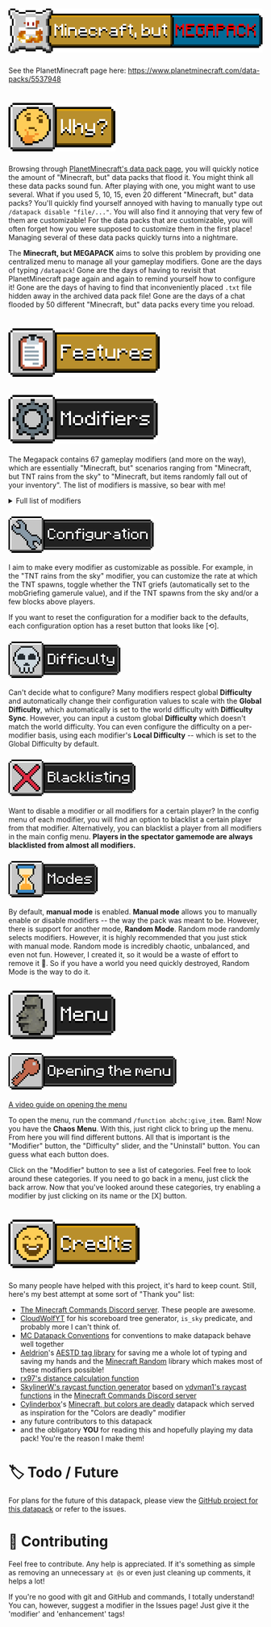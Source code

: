 # ![Minecraft, but MEGAPACK](./assets/title.png)
See the PlanetMinecraft page here: https://www.planetminecraft.com/data-packs/5537948


# ![🤔 Why?](./assets/why.png)
Browsing through [PlanetMinecraft's data pack page](https://www.planetminecraft.com/data-packs/), you will quickly notice the amount of "Minecraft, but" data packs that flood it. You might think all these data packs sound fun. After playing with one, you might want to use several. What if you used 5, 10, 15, even 20 different "Minecraft, but" data packs? You'll quickly find yourself annoyed with having to manually type out `/datapack disable "file/..."`. You will also find it annoying that very few of them are customizable! For the data packs that are customizable, you will often forget how you were supposed to customize them in the first place! Managing several of these data packs quickly turns into a nightmare.

The **Minecraft, but MEGAPACK** aims to solve this problem by providing one centralized menu to manage all your gameplay modifiers. Gone are the days of typing `/datapack`! Gone are the days of having to revisit that PlanetMinecraft page again and again to remind yourself how to configure it! Gone are the days of having to find that inconveniently placed `.txt` file hidden away in the archived data pack file! Gone are the days of a chat flooded by 50 different "Minecraft, but" data packs every time you reload.

# ![📋 Features](./assets/features.png)
## ![⚙️ Modifiers](./assets/modifiers.png)
The Megapack contains 67 gameplay modifiers (and more on the way), which are essentially "Minecraft, but" scenarios ranging from "Minecraft, but TNT rains from the sky" to "Minecraft, but items randomly fall out of your inventory". The list of modifiers is massive, so bear with me!

<details>
<summary>Full list of modifiers</summary>
    <details>
    <summary>Challenges (challenges)</summary>
        - You can't touch grass (or nature) (botanophobia)<br>
        - You can only eat meat (carnivore)<br>
        - You always crawl (crawling)<br>
        - You can't eat meat (herbivore)<br>
        - You have no inventory (limited_inventory)<br>
        - You can only look in one direction (look_straight)<br>
        - You can't leave water (mermaid)<br>
        - There's no gravity (no_gravity)<br>
        - You can't touch water (toxic_water)<br>
        - Light kills you (troglodyte)<br>
        - Taking damage blinds you (blinding_damage)<br>
        - All fall damage kills you (deadly_falls)<br>
        - You can't stop moving (keep_moving)<br>
    </details>
    <details>
    <summary>Explosions (explosions)</summary>
        - All mobs explode like creepers (creeper_mobs)<br>
        - Creepers are nuclear (creeper_nukes)<br>
        - Arrows explode (explosive_arrows)<br>
        - Eggs explode (explosive_eggs)<br>
        - Everywhere you look explodes (explosive_sight)<br>
        - Snowballs explode (explosive_arrows)<br>
        - Bats carry TNT (tnt_bats)<br>
        - TNT rains from the sky (tnt_rain)<br>
    </details>
    <details>
    <summary>Chaos (chaos)</summary>
        - Anvils rain from the sky (anvil_rain)<br>
        - The world disintegrates (degradation)<br>
        - Everything around you turns to fire (fire_walker)<br>
        - Structures randomly spawn (random_structures)<br>
        - An orb of death relentlessly follows you (death_orb)<br>
        - Fire rains from the sky (fire_rain)<br>
        - Lightning is everywhere (lightning_storm)<br>
    </details>
    <details>
    <summary>Mechanic (mechanic)</summary>
        - You can't jump (no_jump)<br>
        - You can't sneak (no_sneak)<br>
        - You can't sprint (schlatt_mode)<br>
        - You can't kill anything (pacifist)<br>
    </details>
    <details>
    <summary>Teleporting (teleporting)</summary>
        - Players swap places periodically (Death Swap) (death_swap)<br>
        - You randomly teleport (random_teleport)<br>
        - Mobs randomly TP to you (mobs_tp_to_you)<br>
        - You teleport when you get hurt (ender_blood)<br>
        - You randomly teleport to other dimensions (teleport_chorus)<br>
    </details>
    <details>
    <summary>Effects (effects)</summary>
        - You get random potion effects (random_effects)<br>
        - Taking damage gives you a random effect (suspicious_injury)<br>
        - Food gives you random potion effects (potion_food)<br>
        - Glowing (glowing)<br>
        - Taking damage nauseates you (damage_nausea)<br>
        - You are blind. (blindness)<br>
        - You get faster the more you walk (walk_leveling)<br>
    </details>
    <details>
    <summary>Mobs (mobs)</summary>
        - Phantoms explode (explosive_phantoms)<br>
        - Bats are OP (op_bats)<br>
        - Ghasts spawn in the overworld (overworld_ghasts)<br>
        - Mobs get pigified (pigification)<br>
        - Pigs turn into piglins (piglinator)<br>
        - Towers of pigs spawn (stacked_pigs)<br>
        - Spiders get new abilities (realistic_spiders)<br>
        - Skeletons fly (flying_skeletons)<br>
        - Mobs get yeeted (yeet)<br>
    </details>
    <details>
    <summary>Miscellaneous (misc)</summary>
        - You social distance (2020_mode)<br>
        - Colors kill you (deadly_colors)<br>
        - Arrows are fast (fast_arrows)<br>
        - Mobs explode into confetti when they die (confetti_funeral)<br>
        - Bedrock spawns beneath your feet (bedrock_touch)<br>
        - OP blocks spawn below your feet (midas_touch)<br>
        - Time only moves when you move (superhot)<br>
        - Time randomly freezes (frozen_time)<br>
    </details>
</details>


### ![Configuration](./assets/configuration.png)
I aim to make every modifier as customizable as possible. For example, in the "TNT rains from the sky" modifier, you can customize the rate at which the TNT spawns, toggle whether the TNT griefs (automatically set to the mobGriefing gamerule value), and if the TNT spawns from the sky and/or a few blocks above players.

If you want to reset the configuration for a modifier back to the defaults, each configuration option has a reset button that looks like [⟲].

### ![Difficulty](./assets/difficulty.png)
Can't decide what to configure? Many modifiers respect global **Difficulty** and automatically change their configuration values to scale with the **Global Difficulty**, which automatically is set to the world difficulty with **Difficulty Sync**. However, you can input a custom global **Difficulty** which doesn't match the world difficulty. You can even configure the difficulty on a per-modifier basis, using each modifier's **Local Difficulty** -- which is set to the Global Difficulty by default.

### ![Blacklisting](./assets/blacklisting.png)
Want to disable a modifier or all modifiers for a certain player? In the config menu of each modifier, you will find an option to blacklist a certain player from that modifier. Alternatively, you can blacklist a player from all modifiers in the main config menu. **Players in the spectator gamemode are always blacklisted from almost all modifiers.**

### ![Modes](./assets/modes.png)
By default, **manual mode** is enabled. **Manual mode** allows you to manually enable or disable modifiers -- the way the pack was meant to be. However, there is support for another mode, **Random Mode**. Random mode randomly selects modifiers. However, it is highly recommended that you just stick with manual mode. Random mode is incredibly chaotic, unbalanced, and even not fun. However, I created it, so it would be a waste of effort to remove it 🤷. So if you have a world you need quickly destroyed, Random Mode is the way to do it.

## ![🗿 Menu](./assets/menu.png)
### ![Opening the menu](./assets/opening-the-menu.png)

[A video guide on opening the menu](./assets/menu.mp4)

To open the menu, run the command `/function abchc:give_item`. Bam! Now you have the **Chaos Menu**. With this, just right click to bring up the menu. From here you will find different buttons. All that is important is the "Modifier" button, the "Difficulty" slider, and the "Uninstall" button. You can guess what each button does.

Click on the "Modifier" button to see a list of categories. Feel free to look around these categories. If you need to go back in a menu, just click the back arrow. Now that you've looked around these categories, try enabling a modifier by just clicking on its name or the [X] button.

# ![Credits](./assets/credits.png)
So many people have helped with this project, it's hard to keep count. Still, here's my best attempt at some sort of "Thank you" list:
- [The Minecraft Commands Discord server](https://discord.gg/QAFXFtZ). These people are awesome.
- [CloudWolfYT](https://cloudwolfyt.github.io/index.html) for his scoreboard tree generator, `is_sky` predicate, and probably more I can't think of.
- [MC Datapack Conventions](https://mc-datapacks.github.io/en/index.html) for conventions to make datapack behave well together
- [Aeldrion](https://github.com/Aeldrion)'s [AESTD tag library](https://github.com/Aeldrion/AESTD-tag-library) for saving me a whole lot of typing and saving my hands and the [Minecraft Random](https://github.com/Aeldrion/Minecraft-Random) library which makes most of these modifiers possible!
- [rx97's distance calculation function](https://github.com/rx-modules/gists/blob/main/dist/dist.mcfunction)
- [SkylinerW's raycast function generator](https://www.skylinerw.com/vdvman1/raycast/) based on [vdvman1's raycast functions](https://discordapp.com/channels/154777837382008833/157097006500806656/537829416894595083) in the [Minecraft Commands Discord server](https://discord.gg/QAFXFtZ)
- [Cylinderbox](planetminecraft.com/member/cylinderbox/)'s [Minecraft, but colors are deadly](https://planetminecraft.com/data-pack/minecraft-but-colors-are-deadly/) datapack which served as inspiration for the "Colors are deadly" modifier
- any future contributors to this datapack
- and the obligatory **YOU** for reading this and hopefully playing my data pack! You're the reason I make them!

# 🏷️ Todo / Future
For plans for the future of this datapack, please view the [GitHub project for this datapack](https://github.com/users/AmericanBagel/projects/2/views/1) or refer to the issues.

# 👥 Contributing
Feel free to contribute. Any help is appreciated. If it's something as simple as removing an unnecessary `at @s` or even just cleaning up comments, it helps a lot!

If you're no good with git and GitHub and commands, I totally understand! You can, however, suggest a modifier in the Issues page! Just give it the 'modifier' and 'enhancement' tags!
